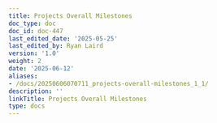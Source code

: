 ```yaml
---
title: Projects Overall Milestones
doc_type: doc
doc_id: doc-447
last_edited_date: '2025-05-25'
last_edited_by: Ryan Laird
version: '1.0'
weight: 2
date: '2025-06-12'
aliases:
- /docs/20250606070711_projects-overall-milestones_1_1/
description: ''
linkTitle: Projects Overall Milestones
type: docs
---
```


<!-- Unsupported block type: toggle -->

<!-- Unsupported block type: child_database -->
